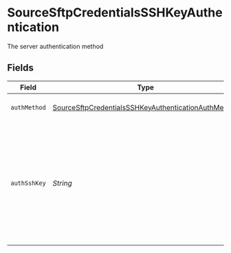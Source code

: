 # SourceSftpCredentialsSSHKeyAuthentication

The server authentication method


## Fields

| Field                                                                                                                             | Type                                                                                                                              | Required                                                                                                                          | Description                                                                                                                       |
| --------------------------------------------------------------------------------------------------------------------------------- | --------------------------------------------------------------------------------------------------------------------------------- | --------------------------------------------------------------------------------------------------------------------------------- | --------------------------------------------------------------------------------------------------------------------------------- |
| `authMethod`                                                                                                                      | [SourceSftpCredentialsSSHKeyAuthenticationAuthMethod](../../models/shared/SourceSftpCredentialsSSHKeyAuthenticationAuthMethod.md) | :heavy_check_mark:                                                                                                                | Connect through ssh key                                                                                                           |
| `authSshKey`                                                                                                                      | *String*                                                                                                                          | :heavy_check_mark:                                                                                                                | OS-level user account ssh key credentials in RSA PEM format ( created with ssh-keygen -t rsa -m PEM -f myuser_rsa )               |